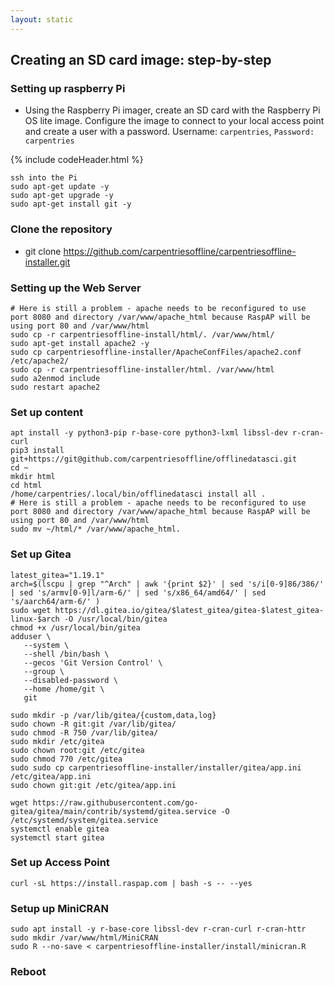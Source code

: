 ```yaml
---
layout: static
---
```


<h2>Creating an SD card image: step-by-step</h2>

###  Setting up raspberry Pi

- Using the Raspberry Pi imager, create an SD card with the Raspberry Pi OS lite image. Configure the image to connect to your local access point and create a user with a password. Username: `carpentries`, `Password: carpentries`

{% include codeHeader.html %}
```
ssh into the Pi
sudo apt-get update -y
sudo apt-get upgrade -y
sudo apt-get install git -y 
```

### Clone the repository
- git clone https://github.com/carpentriesoffline/carpentriesoffline-installer.git

### Setting up the Web Server
```
# Here is still a problem - apache needs to be reconfigured to use port 8080 and directory /var/www/apache_html because RaspAP will be using port 80 and /var/www/html
sudo cp -r carpentriesoffline-install/html/. /var/www/html/
sudo apt-get install apache2 -y
sudo cp carpentriesoffline-installer/ApacheConfFiles/apache2.conf /etc/apache2/
sudo cp -r carpentriesoffline-installer/html. /var/www/html
sudo a2enmod include
sudo restart apache2
```

### Set up content
```
apt install -y python3-pip r-base-core python3-lxml libssl-dev r-cran-curl
pip3 install git+https://git@github.com/carpentriesoffline/offlinedatasci.git
cd ~
mkdir html
cd html
/home/carpentries/.local/bin/offlinedatasci install all .
# Here is still a problem - apache needs to be reconfigured to use port 8080 and directory /var/www/apache_html because RaspAP will be using port 80 and /var/www/html
sudo mv ~/html/* /var/www/apache_html.
```

### Set up Gitea

```
latest_gitea="1.19.1"
arch=$(lscpu | grep "^Arch" | awk '{print $2}' | sed 's/i[0-9]86/386/' | sed 's/armv[0-9]l/arm-6/' | sed 's/x86_64/amd64/' | sed 's/aarch64/arm-6/' )
sudo wget https://dl.gitea.io/gitea/$latest_gitea/gitea-$latest_gitea-linux-$arch -O /usr/local/bin/gitea
chmod +x /usr/local/bin/gitea
adduser \
   --system \
   --shell /bin/bash \
   --gecos 'Git Version Control' \
   --group \
   --disabled-password \
   --home /home/git \
   git

sudo mkdir -p /var/lib/gitea/{custom,data,log}
sudo chown -R git:git /var/lib/gitea/
sudo chmod -R 750 /var/lib/gitea/
sudo mkdir /etc/gitea
sudo chown root:git /etc/gitea
sudo chmod 770 /etc/gitea
sudo sudo cp carpentriesoffline-installer/installer/gitea/app.ini /etc/gitea/app.ini
sudo chown git:git /etc/gitea/app.ini

wget https://raw.githubusercontent.com/go-gitea/gitea/main/contrib/systemd/gitea.service -O /etc/systemd/system/gitea.service
systemctl enable gitea
systemctl start gitea
```

### Set up Access Point
```
curl -sL https://install.raspap.com | bash -s -- --yes
```

### Setup up MiniCRAN
```
sudo apt install -y r-base-core libssl-dev r-cran-curl r-cran-httr
sudo mkdir /var/www/html/MiniCRAN
sudo R --no-save < carpentriesoffline-installer/install/minicran.R
```

### Reboot

